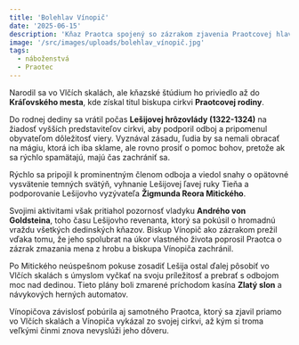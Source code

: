 ```yaml
---
title: 'Bolehlav Vínopič'
date: '2025-06-15'
description: 'Kňaz Praotca spojený so zázrakom zjavenia Praotcovej hlavy'
image: '/src/images/uploads/bolehlav_vínopič.jpg'
tags:
  - náboženstvá
  - Praotec
---
```


Narodil sa vo Vlčích skalách, ale kňazské štúdium ho priviedlo až do **Kráľovského mesta**, kde získal titul biskupa cirkvi **Praotcovej rodiny**.

Do rodnej dediny sa vrátil počas **Lešijovej hrôzovlády (1322-1324)** na žiadosť vyšších predstaviteľov cirkvi, aby podporil odboj a pripomenul obyvateľom dôležitosť viery. Vyznával zásadu, ľudia by sa nemali obracať na mágiu, ktorá ich iba sklame, ale rovno prosiť o pomoc bohov, pretože ak sa rýchlo spamätajú, majú čas zachrániť sa.

Rýchlo sa pripojil k prominentným členom odboja a viedol snahy o opätovné vysvätenie temných svätýň, vyhnanie Lešijovej ľavej ruky Tieňa a podporovanie Lešijovho vyzývateľa **Žigmunda Reora Mitického**.

Svojimi aktivitami však pritiahol pozornosť vladyku **Andrého von Goldsteina**, toho času Lešijovho revenanta, ktorý sa pokúsil o hromadnú vraždu všetkých dedinských kňazov. Biskup Vínopič ako zázrakom prežil vďaka tomu, že jeho spolubrat na úkor vlastného života poprosil Praotca o zázrak zmazania mena z hrobu a biskupa Vínopiča zachránil.

Po Mitického neúspešnom pokuse zosadiť Lešija ostal ďalej pôsobiť vo Vlčích skalách s úmyslom vyčkať na svoju príležitosť a prebrať s odbojom moc nad dedinou. Tieto plány boli zmarené príchodom kasína **Zlatý slon** a návykových herných automatov.

Vínopičova závislosť pobúrila aj samotného Praotca, ktorý sa zjavil priamo vo Vlčích skalách a Vínopiča vykázal zo svojej cirkvi, až kým si troma veľkými činmi znova nevyslúži jeho dôveru.


